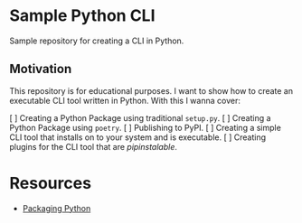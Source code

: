 # Sample Python CLI

Sample repository for creating a CLI in Python.

## Motivation

This repository is for educational purposes. I want to show how to create an executable 
CLI tool written in Python. With this I wanna cover:

[ ] Creating a Python Package using traditional `setup.py`.
[ ] Creating a Python Package using `poetry`.
[ ] Publishing to PyPI.
[ ] Creating a simple CLI tool that installs on to your system and is executable.
[ ] Creating plugins for the CLI tool that are *pipinstalable*.

# Resources

- [Packaging Python](https://packaging.python.org/tutorials/packaging-projects/)
